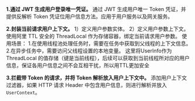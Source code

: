 **1.通过 JWT 生成用户登录唯一凭证。**
通过 JWT 生成用户唯一 Token 凭证，并提供反解析 Token 凭证位用户信息方法。应用于用户服务以及网关服务。

**2.封装当前请求用户上下文。**
1）定义用户参数实体。
2）定义用户参数上下文。
使用阿里 TTL 安全的 ThreadLocal 作为存储容器，绑定当前请求用户参数。
使用场景：
1.在使用线程池处理任务时，需要在任务中获取到父线程的上下文信息。
2.在异步任务中，需要访问父线程设置的本地变量。
这里将UserInfo作为ThreadLocal 的值存储（键是当前线程），后续可以获取到当前线程所对应的用户信息，保证各用户信息之间不会互相干扰，所以用TTL更加安全

**3.拦截带 Token 的请求，并将 Token 解析放入用户上下文中。**
添加用户上下文过滤器，如果 HTTP 请求 Header 中包含用户信息，则进行解析并放入 `UserContext`。